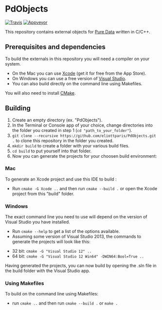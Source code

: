# PdObjects

[![Travis](https://img.shields.io/travis/eliottparis/PdObjects.svg?label=travis)](https://travis-ci.org/eliottparis/PdObjects) [![Appveyor](https://img.shields.io/appveyor/ci/eliottparis/PdObjects.svg?label=appveyor)](https://ci.appveyor.com/project/eliottparis/PdObjects/history)

This repository contains external objects for [Pure Data](https://puredata.info/) written in C/C++.

## Prerequisites and dependencies

To build the externals in this repository you will need a compiler on your system.

* On the Mac you can use [Xcode](https://developer.apple.com/xcode/) (get it for free from the App Store).
* On Windows you can use a free version of [Visual Studio](https://www.visualstudio.com/).
* You can also build directly on the command line using Makefiles.

You will also need to install [CMake](https://cmake.org/download/).

## Building

1. Create an empty directory (ex. "PdObjects").
2. In the Terminal or Console app of your choice, change directories into the folder you created in step 1 (`cd "path_to_your_folder"`).
3. `git clone --recursive https://github.com/eliottparis/PdObjects.git .` to clone this repository in the folder you created.
4. `mkdir build` to create a folder with your various build files.
5. `cd build` to put yourself into that folder.
6. Now you can generate the projects for your choosen build environment:

### Mac

To generate an Xcode project and use this IDE to build :
- Run `cmake -G Xcode ..` and then run `cmake --build .` or open the Xcode project from this "build" folder.

### Windows

The exact command line you need to use will depend on the version of Visual Studio you have installed.
- Run `cmake --help` to get a list of the options available.
- Assuming some version of Visual Studio 2013, the commands to generate the projects will look like this:
 * 32 bit: `cmake -G "Visual Studio 12" ..`
 * 64 bit: `cmake -G "Visual Studio 12 Win64" -DWIN64:Bool=True ..`

Having generated the projects, you can now build by opening the .sln file in the build folder with the Visual Studio app.

### Using Makefiles

To build on the command line using Makefiles:
- run `cmake ..` and then run `cmake --build .` or `make .`
